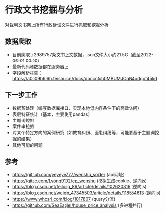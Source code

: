# 行政文书挖掘与分析

对裁判文书网上所有行政诉讼文件进行抓取和挖掘分析

## 数据爬取
- 目前爬取了2989757条文书正文数据，json文件大小约21.5G（截至2022-06-01 00:00）
- 最新代码和数据都在服务器上
- 字段解析报告：https://a0o09b6l6h.feishu.cn/docs/doccntph0MBUMJCqN4odgof45kd

## 下一步工作
- 数据预处理（编写数据库接口，实现本地低内存条件下的高效访问）
- 表层特征统计（基本，主要使用pandas）
- 主题词挖掘
- 案件串挖掘
- 对某个特定方向的案例研究（如教育纠纷、医患纠纷等，可能要基于主题词挖掘的结果）
- 其他可能的问题

## 参考

- https://github.com/yeyeye777/wenshu_spider (api网址)
- https://gitee.com/Lyong9102/cp_wenshu (模拟生成cookie、逆向js)
- https://blog.csdn.net/feilong_86/article/details/102620316 (逆向js)
- https://blog.csdn.net/weixin_47345503/article/details/118554613 (逆向js)
- https://www.whcsrl.com/blog/1017807 (query分流)
- https://github.com/SeaEagleI/house_price_analysis (多进程并行)
